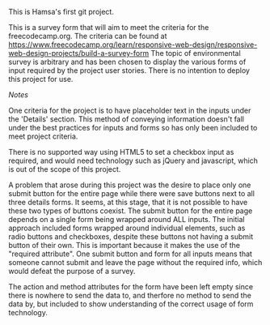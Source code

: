 This is Hamsa's first git project.

This is a survey form that will aim to meet the criteria for the freecodecamp.org.
The criteria can be found at <https://www.freecodecamp.org/learn/responsive-web-design/responsive-web-design-projects/build-a-survey-form>
The topic of environmental survey is arbitrary and has been chosen to display the various forms of input required by the project user stories. There is no intention to deploy this project for use.

*Notes*

One criteria for the project is to have placeholder text in the inputs under the 'Details' section. This method of conveying information doesn't fall under the best practices for inputs and forms so has only been included to meet project criteria.

There is no supported way using HTML5 to set a checkbox input as required, and would need technology such as jQuery and javascript, which is out of the scope of this project.

A problem that arose during this project was the desire to place only one submit button for the entire page while there were save buttons next to all three details forms. It seems, at this stage, that it is not possible to have these two types of buttons coexist. The submit button for the entire page depends on a single form being wrapped around ALL inputs. The initial approach included forms wrapped around individual elements, such as radio buttons and checkboxes, despite these buttons not having a submit button of their own. This is important because it makes the use of the "required attribute". One submit button and form for all inputs means that someone cannot submit and leave the page without the required info, which would defeat the purpose of a survey. 

The action and method attributes for the form have been left empty since there is nowhere to send the data to, and therfore no method to send the data by, but included to show understanding of the correct usage of form technology.